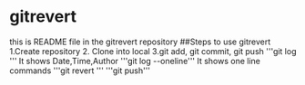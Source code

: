 # gitrevert
this is README file in the gitrevert repository
##Steps to use gitrevert
1.Create repository
2.  Clone into local
3.git add, git commit, git push
'''git log '''  It shows Date,Time,Author
'''git log --oneline'''  It shows one line commands
'''git revert <commie id> '''
'''git push'''
